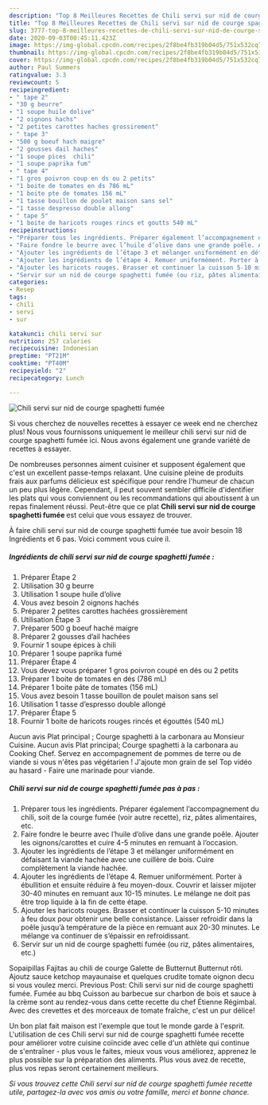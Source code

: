 ```yaml
---
description: "Top 8 Meilleures Recettes de Chili servi sur nid de courge spaghetti fumée"
title: "Top 8 Meilleures Recettes de Chili servi sur nid de courge spaghetti fumée"
slug: 3777-top-8-meilleures-recettes-de-chili-servi-sur-nid-de-courge-spaghetti-fumee
date: 2020-09-03T00:45:11.423Z
image: https://img-global.cpcdn.com/recipes/2f8be4fb319b04d5/751x532cq70/chili-servi-sur-nid-de-courge-spaghetti-fumee-photo-principale-de-la-recette.jpg
thumbnail: https://img-global.cpcdn.com/recipes/2f8be4fb319b04d5/751x532cq70/chili-servi-sur-nid-de-courge-spaghetti-fumee-photo-principale-de-la-recette.jpg
cover: https://img-global.cpcdn.com/recipes/2f8be4fb319b04d5/751x532cq70/chili-servi-sur-nid-de-courge-spaghetti-fumee-photo-principale-de-la-recette.jpg
author: Paul Summers
ratingvalue: 3.3
reviewcount: 5
recipeingredient:
- " tape 2"
- "30 g beurre"
- "1 soupe huile dolive"
- "2 oignons hachs"
- "2 petites carottes haches grossirement"
- " tape 3"
- "500 g boeuf hach maigre"
- "2 gousses dail haches"
- "1 soupe pices  chili"
- "1 soupe paprika fum"
- " tape 4"
- "1 gros poivron coup en ds ou 2 petits"
- "1 boite de tomates en ds 786 mL"
- "1 boite pte de tomates 156 mL"
- "1 tasse bouillon de poulet maison sans sel"
- "1 tasse despresso double allong"
- " tape 5"
- "1 boite de haricots rouges rincs et goutts 540 mL"
recipeinstructions:
- "Préparer tous les ingrédients. Préparer également l’accompagnement du chili, soit de la courge fumée (voir autre recette), riz, pâtes alimentaires, etc."
- "Faire fondre le beurre avec l’huile d’olive dans une grande poêle. Ajouter les oignons/carottes et cuire 4-5 minutes en remuant à l’occasion."
- "Ajouter les ingrédients de l’étape 3 et mélanger uniformément en défaisant la viande hachée avec une cuillère de bois. Cuire complètement la viande hachée."
- "Ajouter les ingrédients de l’étape 4. Remuer uniformément. Porter à ébullition et ensuite réduire à feu moyen-doux. Couvrir et laisser mijoter 30-40 minutes en remuant aux 10-15 minutes. Le mélange ne doit pas être trop liquide à la fin de cette étape."
- "Ajouter les haricots rouges. Brasser et continuer la cuisson 5-10 minutes à feu doux pour obtenir une belle consistance. Laisser refroidir dans la poêle jusqu’à température de la pièce en remuant aux 20-30 minutes. Le mélange va continuer de s’épaissir en refroidissant."
- "Servir sur un nid de courge spaghetti fumée (ou riz, pâtes alimentaires, etc.)"
categories:
- Resep
tags:
- chili
- servi
- sur

katakunci: chili servi sur 
nutrition: 257 calories
recipecuisine: Indonesian
preptime: "PT21M"
cooktime: "PT40M"
recipeyield: "2"
recipecategory: Lunch

---
```



![Chili servi sur nid de courge spaghetti fumée](https://img-global.cpcdn.com/recipes/2f8be4fb319b04d5/751x532cq70/chili-servi-sur-nid-de-courge-spaghetti-fumee-photo-principale-de-la-recette.jpg)

Si vous cherchez de nouvelles recettes à essayer ce week end ne cherchez plus! Nous vous fournissons uniquement le meilleur chili servi sur nid de courge spaghetti fumée ici. Nous avons également une grande variété de recettes à essayer.

De nombreuses personnes aiment cuisiner et supposent également que c'est un excellent passe-temps relaxant. Une cuisine pleine de produits frais aux parfums délicieux est spécifique pour rendre l'humeur de chacun un peu plus légère. Cependant, il peut souvent sembler difficile d'identifier les plats qui vous conviennent ou les recommandations qui aboutissent à un repas finalement réussi. Peut-être que ce plat <strong> Chili servi sur nid de courge spaghetti fumée </strong> est celui que vous essayez de trouver.

<!--inarticleads1-->

À faire chili servi sur nid de courge spaghetti fumée tue avoir besoin 18 Ingrédients et 6 pas. Voici comment vous cuire il.

##### Ingrédients de chili servi sur nid de courge spaghetti fumée :

1. Préparer  Étape 2
1. Utilisation 30 g beurre
1. Utilisation 1 soupe huile d’olive
1. Vous avez besoin 2 oignons hachés
1. Préparer 2 petites carottes hachées grossièrement
1. Utilisation  Étape 3
1. Préparer 500 g boeuf haché maigre
1. Préparer 2 gousses d’ail hachées
1. Fournir 1 soupe épices à chili
1. Préparer 1 soupe paprika fumé
1. Préparer  Étape 4
1. Vous devez vous préparer 1 gros poivron coupé en dés ou 2 petits
1. Préparer 1 boite de tomates en dés (786 mL)
1. Préparer 1 boite pâte de tomates (156 mL)
1. Vous avez besoin 1 tasse bouillon de poulet maison sans sel
1. Utilisation 1 tasse d’espresso double allongé
1. Préparer  Étape 5
1. Fournir 1 boite de haricots rouges rincés et égouttés (540 mL)


Aucun avis Plat principal ; Courge spaghetti à la carbonara au Monsieur Cuisine. Aucun avis Plat principal; Courge spaghetti à la carbonara au Cooking Chef. Servez en accompagnement de pommes de terre ou de viande si vous n&#39;êtes pas végétarien ! J&#39;ajoute mon grain de sel Top vidéo au hasard - Faire une marinade pour viande. 

<!--inarticleads2-->

##### Chili servi sur nid de courge spaghetti fumée pas à pas :

1. Préparer tous les ingrédients. Préparer également l’accompagnement du chili, soit de la courge fumée (voir autre recette), riz, pâtes alimentaires, etc.
1. Faire fondre le beurre avec l’huile d’olive dans une grande poêle. Ajouter les oignons/carottes et cuire 4-5 minutes en remuant à l’occasion.
1. Ajouter les ingrédients de l’étape 3 et mélanger uniformément en défaisant la viande hachée avec une cuillère de bois. Cuire complètement la viande hachée.
1. Ajouter les ingrédients de l’étape 4. Remuer uniformément. Porter à ébullition et ensuite réduire à feu moyen-doux. Couvrir et laisser mijoter 30-40 minutes en remuant aux 10-15 minutes. Le mélange ne doit pas être trop liquide à la fin de cette étape.
1. Ajouter les haricots rouges. Brasser et continuer la cuisson 5-10 minutes à feu doux pour obtenir une belle consistance. Laisser refroidir dans la poêle jusqu’à température de la pièce en remuant aux 20-30 minutes. Le mélange va continuer de s’épaissir en refroidissant.
1. Servir sur un nid de courge spaghetti fumée (ou riz, pâtes alimentaires, etc.)


Sopaipillas Fajitas au chili de courge Galette de Butternut Butternut rôti. Ajoutz sauce ketchop mayaunaise et quelques crudite tomate oignon decu si vous voulez merci. Previous Post: Chili servi sur nid de courge spaghetti fumée. Fumée au bbq Cuisson au barbecue sur charbon de bois et sauce à la crème sont au rendez-vous dans cette recette du chef Étienne Régimbal. Avec des crevettes et des morceaux de tomate fraîche, c&#39;est un pur délice! 

<!--inarticleads1-->

<p>
Un bon plat fait maison est l'exemple que tout le monde garde à l'esprit. L'utilisation de ces Chili servi sur nid de courge spaghetti fumée recette pour améliorer votre cuisine coïncide avec celle d'un athlète qui continue de s'entraîner - plus vous le faites, mieux vous vous améliorez, apprenez le plus possible sur la préparation des aliments. Plus vous avez de recette, plus vos repas seront certainement meilleurs.
</p>

<p>
<i>Si vous trouvez cette Chili servi sur nid de courge spaghetti fumée recette utile, partagez-la avec vos amis ou votre famille, merci et bonne chance.</i>
</p>
